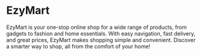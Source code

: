 # EzyMart
EzyMart is your one-stop online shop for a wide range of products, from gadgets to fashion and home essentials. With easy navigation, fast delivery, and great prices, EzyMart makes shopping simple and convenient. Discover a smarter way to shop, all from the comfort of your home!
